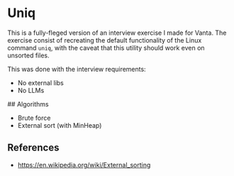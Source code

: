 # Uniq
This is a fully-fleged version of an interview exercise I made for Vanta.
The exercise consist of recreating the default functionality of the Linux command `uniq`, with the caveat that this utility should work even on unsorted files.

This was done with the interview requirements:
- No external libs
- No LLMs

## Algorithms
- Brute force
- External sort (with MinHeap)

## References
- https://en.wikipedia.org/wiki/External_sorting
